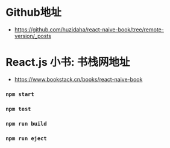 # Github地址
- https://github.com/huzidaha/react-naive-book/tree/remote-version/_posts

# React.js 小书: 书栈网地址
- https://www.bookstack.cn/books/react-naive-book

### `npm start`

### `npm test`

### `npm run build`

### `npm run eject`
